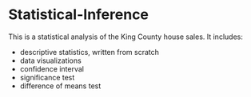# Statistical-Inference
This is a statistical analysis of the King County house sales. 
It includes:
- descriptive statistics, written from scratch 
- data visualizations
- confidence interval 
- significance test
- difference of means test

